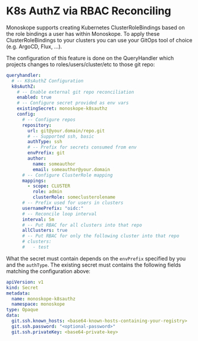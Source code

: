 # K8s AuthZ via RBAC Reconciling

Monoskope supports creating Kubernetes ClusterRoleBindings based on the role bindings a user has within Monoskope.
To apply these ClusterRoleBindings to your clusters you can use your GitOps tool of choice (e.g. ArgoCD, Flux, ...).

The configuration of this feature is done on the QueryHandler which projects changes to roles/users/cluster/etc to those git repo:

```yaml
queryhandler:
  # -- K8sAuthZ Configuration
  k8sAuthZ:
    # -- Enable external git repo reconciliation
    enabled: true
    # -- Configure secret provided as env vars
    existingSecret: monoskope-k8sauthz
    config:
      # -- Configure repos
      repository:
        url: git@your.domain/repo.git
        # -- Supported ssh, basic
        authType: ssh
        # -- Prefix for secrets consumed from env
        envPrefix: git
        author:
          name: someauthor
          email: someauthor@your.domain
      # -- Configure ClusterRole mapping
      mappings:
        - scope: CLUSTER
          role: admin
          clusterRole: someclusterolename
      # -- Prefix used for users in clusters
      usernamePrefix: "oidc:"
      # -- Reconcile loop interval
      interval: 5m
      # -- Put RBAC for all clusters into that repo
      allClusters: true
      # -- Put RBAC for only the following cluster into that repo
      # clusters:
      #   - test
```

What the secret must contain depends on the `envPrefix` specified by you and the `authType`.
The existing secret must contains the following fields matching the configuration above:

```yaml
apiVersion: v1
kind: Secret
metadata:
  name: monoskope-k8sauthz
  namespace: monoskope
type: Opaque
data:
  git.ssh.known_hosts: <base64-known-hosts-containing-your-registry>
  git.ssh.password: "<optional-password>"
  git.ssh.privateKey: <base64-private-key>
```

